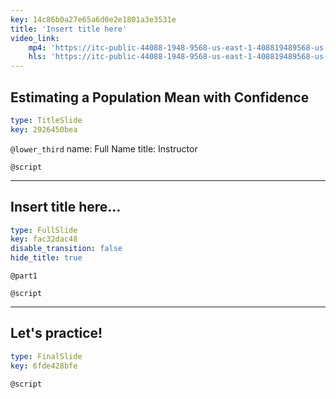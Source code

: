 ```yaml
---
key: 14c86b0a27e65a6d0e2e1801a3e3531e
title: 'Insert title here'
video_link:
    mp4: 'https://itc-public-44088-1948-9568-us-east-1-408819489568-us-east-1.s3.amazonaws.com/input/C2W2P8_estimating-a-population-mean-with-confidence.mp4'
    hls: 'https://itc-public-44088-1948-9568-us-east-1-408819489568-us-east-1.s3.amazonaws.com/output/hls/C2W2P8estimatingapopulationmeanwithconfidence.m3u8'
---
```


## Estimating a Population Mean with Confidence

```yaml
type: TitleSlide
key: 2926450bea
```

`@lower_third`
name: Full Name
title: Instructor

`@script`


---

## Insert title here...

```yaml
type: FullSlide
key: fac32dac48
disable_transition: false
hide_title: true
```

`@part1`


`@script`


---

## Let's practice!

```yaml
type: FinalSlide
key: 6fde428bfe
```

`@script`
